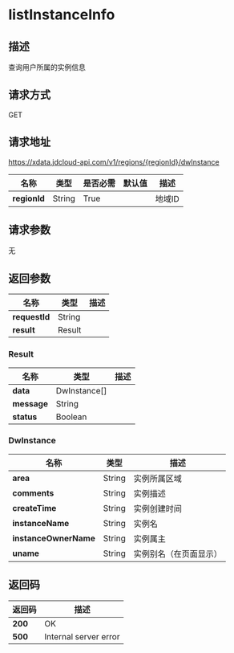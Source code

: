 # listInstanceInfo


## 描述
查询用户所属的实例信息

## 请求方式
GET

## 请求地址
https://xdata.jdcloud-api.com/v1/regions/{regionId}/dwInstance

|名称|类型|是否必需|默认值|描述|
|---|---|---|---|---|
|**regionId**|String|True| |地域ID|

## 请求参数
无


## 返回参数
|名称|类型|描述|
|---|---|---|
|**requestId**|String| |
|**result**|Result| |

### Result
|名称|类型|描述|
|---|---|---|
|**data**|DwInstance[]| |
|**message**|String| |
|**status**|Boolean| |
### DwInstance
|名称|类型|描述|
|---|---|---|
|**area**|String|实例所属区域|
|**comments**|String|实例描述|
|**createTime**|String|实例创建时间|
|**instanceName**|String|实例名|
|**instanceOwnerName**|String|实例属主|
|**uname**|String|实例别名（在页面显示）|

## 返回码
|返回码|描述|
|---|---|
|**200**|OK|
|**500**|Internal server error|
